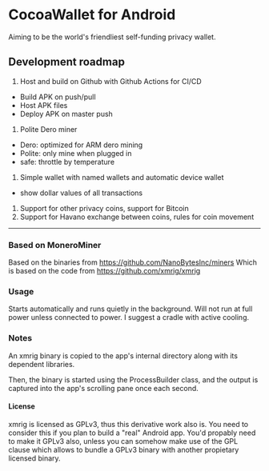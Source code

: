# CocoaWallet for Android

Aiming to be the world's friendliest self-funding privacy wallet.

## Development roadmap

1. Host and build on Github with Github Actions for CI/CD
  * Build APK on push/pull
  * Host APK files
  * Deploy APK on master push
1. Polite Dero miner
  * Dero: optimized for ARM dero mining
  * Polite: only mine when plugged in
  * safe: throttle by temperature
1. Simple wallet with named wallets and automatic device wallet
  * show dollar values of all transactions
1. Support for other privacy coins, support for Bitcoin
1. Support for Havano exchange between coins, rules for coin movement


----


### Based on MoneroMiner

Based on the binaries from https://github.com/NanoBytesInc/miners
Which is based on the code from https://github.com/xmrig/xmrig

### Usage

Starts automatically and runs quietly in the background. Will not run at full power unless connected to power. I suggest a cradle with active cooling.

### Notes

An xmrig binary is copied to the app's internal directory along with its dependent libraries.

Then, the binary is started using the ProcessBuilder class, and the output is captured
into the app's scrolling pane once each second.

#### License

xmrig is licensed as GPLv3, thus this derivative work also is.
You need to consider this if you plan to build a "real" Android app. You'd propably need
to make it GPLv3 also, unless you can somehow make use of the GPL clause which allows
to bundle a GPLv3 binary with another propietary licensed binary.

